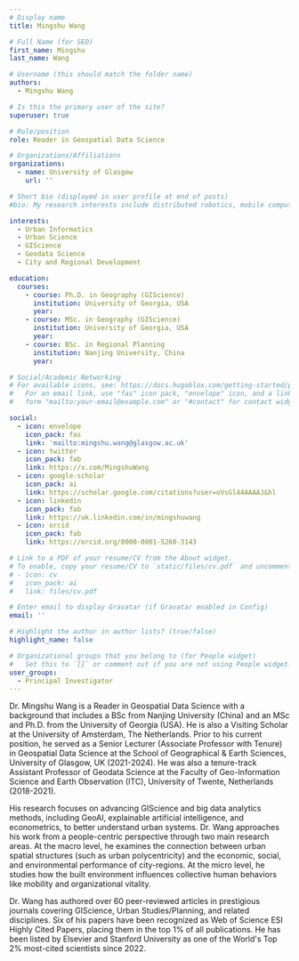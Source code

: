 ```yaml
---
# Display name
title: Mingshu Wang

# Full Name (for SEO)
first_name: Mingshu
last_name: Wang

# Username (this should match the folder name)
authors:
  - Mingshu Wang

# Is this the primary user of the site?
superuser: true

# Role/position
role: Reader in Geospatial Data Science

# Organizations/Affiliations
organizations:
  - name: University of Glasgow
    url: ''

# Short bio (displayed in user profile at end of posts)
#bio: My research interests include distributed robotics, mobile computing and programmable matter.

interests:
  - Urban Informatics
  - Urban Science
  - GIScience
  - Geodata Science
  - City and Regional Development

education:
  courses:
    - course: Ph.D. in Geography (GIScience)
      institution: University of Georgia, USA
      year: 
    - course: MSc. in Geography (GIScience)
      institution: University of Georgia, USA
      year: 
    - course: BSc. in Regional Planning
      institution: Nanjing University, China
      year: 

# Social/Academic Networking
# For available icons, see: https://docs.hugoblox.com/getting-started/page-builder/#icons
#   For an email link, use "fas" icon pack, "envelope" icon, and a link in the
#   form "mailto:your-email@example.com" or "#contact" for contact widget.

social:
  - icon: envelope
    icon_pack: fas
    link: 'mailto:mingshu.wang@glasgow.ac.uk'
  - icon: twitter
    icon_pack: fab
    link: https://x.com/MingshuWang
  - icon: google-scholar
    icon_pack: ai
    link: https://scholar.google.com/citations?user=oVsGl44AAAAJ&hl
  - icon: linkedin
    icon_pack: fab
    link: https://uk.linkedin.com/in/mingshuwang
  - icon: orcid
    icon_pack: fab
    link: https://orcid.org/0000-0001-5260-3143

# Link to a PDF of your resume/CV from the About widget.
# To enable, copy your resume/CV to `static/files/cv.pdf` and uncomment the lines below.
# - icon: cv
#   icon_pack: ai
#   link: files/cv.pdf

# Enter email to display Gravatar (if Gravatar enabled in Config)
email: ''

# Highlight the author in author lists? (true/false)
highlight_name: false

# Organizational groups that you belong to (for People widget)
#   Set this to `[]` or comment out if you are not using People widget.
user_groups:
  - Principal Investigator
---
```


Dr. Mingshu Wang is a Reader in Geospatial Data Science with a background that includes a BSc from Nanjing University (China) and an MSc and Ph.D. from the University of Georgia (USA). He is also a Visiting Scholar at the University of Amsterdam, The Netherlands. Prior to his current position, he served as a Senior Lecturer (Associate Professor with Tenure) in Geospatial Data Science at the School of Geographical & Earth Sciences, University of Glasgow, UK (2021-2024). He was also a tenure-track Assistant Professor of Geodata Science at the Faculty of Geo-Information Science and Earth Observation (ITC), University of Twente, Netherlands (2018-2021).

His research focuses on advancing GIScience and big data analytics methods, including GeoAI, explainable artificial intelligence, and econometrics, to better understand urban systems. Dr. Wang approaches his work from a people-centric perspective through two main research areas. At the macro level, he examines the connection between urban spatial structures (such as urban polycentricity) and the economic, social, and environmental performance of city-regions. At the micro level, he studies how the built environment influences collective human behaviors like mobility and organizational vitality.

Dr. Wang has authored over 60 peer-reviewed articles in prestigious journals covering GIScience, Urban Studies/Planning, and related disciplines. Six of his papers have been recognized as Web of Science ESI Highly Cited Papers, placing them in the top 1% of all publications. He has been listed by Elsevier and Stanford University as one of the World's Top 2% most-cited scientists since 2022.
